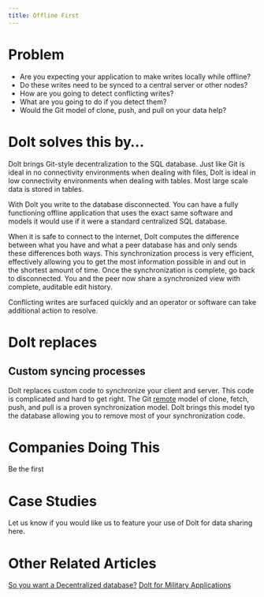 ```yaml
---
title: Offline First
---
```


# Problem

* Are you expecting your application to make writes locally while offline?
* Do these writes need to be synced to a central server or other nodes?
* How are you going to detect conflicting writes?
* What are you going to do if you detect them?
* Would the Git model of clone, push, and pull on your data help?

# Dolt solves this by…

Dolt brings Git-style decentralization to the SQL database. Just like Git is ideal in no connectivity environments when dealing with files, Dolt is ideal in low connectivity environments when dealing with tables. Most large scale data is stored in tables.

With Dolt you write to the database disconnected. You can have a fully functioning offline application that uses the exact same software and models it would use if it were a standard centralized SQL database.

When it is safe to connect to the internet, Dolt computes the difference between what you have and what a peer database has and only sends these differences both ways. This synchronization process is very efficient, effectively allowing you to get the most information possible in and out in the shortest amount of time. Once the synchronization is complete, go back to disconnected. You and the peer now share a synchronized view with complete, auditable edit history.

Conflicting writes are surfaced quickly and an operator or software can take additional action to resolve.

# Dolt replaces

## Custom syncing processes

Dolt replaces custom code to synchronize your client and server. This code is complicated and hard to get right. The Git [remote](../../concepts/dolt/git/remotes.md) model of clone, fetch, push, and pull is a proven synchronization model. Dolt brings this model tyo the database allowing you to remove most of your synchronization code. 

# Companies Doing This

Be the first

# Case Studies

Let us know if you would like us to feature your use of Dolt for data sharing here.

# Other Related Articles

[So you want a Decentralized database?](https://www.dolthub.com/blog/2022-05-27-decentralized-database/)
[Dolt for Military Applications](https://www.dolthub.com/blog/2022-03-07-dolt-military/)